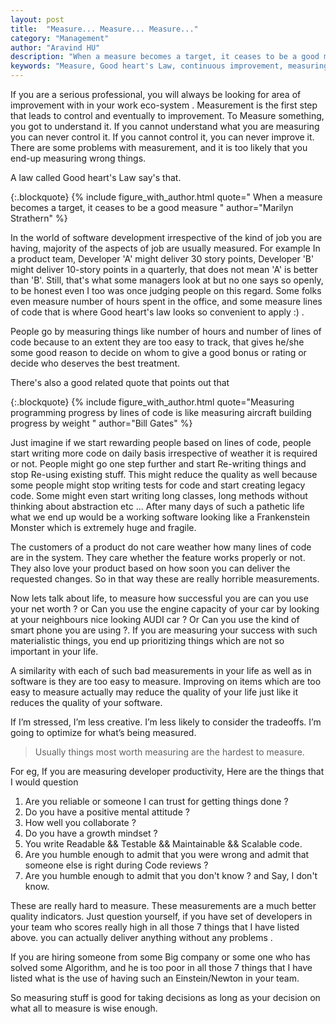 ```yaml
---
layout: post
title:  "Measure... Measure... Measure..."
category: "Management"
author: "Aravind HU"
description: "When a measure becomes a target, it ceases to be a good measure"
keywords: "Measure, Good heart's Law, continuous improvement, measuring things"
---
```


If you are a serious professional, you will always be looking for area of improvement  with in your work eco-system . 
Measurement is the first step that leads to control and eventually to improvement. To Measure something, you got to understand it. 
If you cannot understand what you are measuring you can never control it.
If you cannot control it, you can never improve it. There are some problems with measurement, and it is too likely that you end-up measuring wrong things.

A law called Good heart's Law say's that.

{:.blockquote}
{% include 
    figure_with_author.html 
    quote=" When a measure becomes a target, it ceases to be a good measure " 
    author="Marilyn Strathern"
%}

In the world of software development irrespective of the kind of job you are having, majority of the aspects of job are usually measured. For example 
In a product team, Developer 'A' might deliver 30 story points, Developer 'B' might deliver 10-story points in a quarterly, that does not mean 'A' is better than 'B'.
Still, that's what some managers look at but no one says so openly, to be honest even I too was once judging people on this regard. 
Some folks even measure number of hours spent in the office, and some measure lines of code that is where Good heart's law looks so convenient to apply :) .

People go by measuring things like number of hours and number of lines of code because to an extent they are too easy to track, that gives he/she some good reason to 
decide on whom to give a good bonus or rating or decide who deserves the best treatment. 

There's also a good related quote that points out that 

{:.blockquote}
{% include 
    figure_with_author.html 
    quote="Measuring programming progress by lines of code is like measuring aircraft building progress by weight " 
    author="Bill Gates"
%}

Just imagine if we start rewarding people based on lines of code, people start writing more code on daily basis irrespective of weather it is required or not.
People might go one step further and start Re-writing things and stop Re-using existing stuff. This might reduce the quality as well because some people might stop writing tests for code and start creating legacy code.
Some might even start writing long classes, long methods without thinking about abstraction etc ... 
After many days of such a pathetic life what we end up would be a working software looking like a Frankenstein Monster which is extremely huge and fragile.

The customers of a product do not care weather how many lines of code are in the system. 
They care whether the feature works properly or not. They also love your product based on how soon you can deliver the requested changes. 
So in that way these are really horrible measurements. 

Now lets talk about life, to measure how successful you are can you use your net worth ? or Can you use the engine capacity of your car by looking at your neighbours nice looking AUDI car ?  Or Can you use the kind of smart phone you are using ?. 
If you are measuring your success with such materialistic things, you end up prioritizing things which are not so important in your life. 

A similarity with each of such bad measurements in your life as well as in software is they are too easy to measure. 
Improving on items which are too easy to measure actually may reduce the quality of your life just like it reduces the quality of your software. 

If I’m stressed, I’m less creative. I’m less likely to consider the tradeoffs. I’m going to optimize for what’s being measured. 

> Usually things most worth measuring are the hardest to measure.

For eg, If you are measuring developer productivity, Here are the things that I would question 

1. Are you reliable or someone I can trust for getting things done ? 
2. Do you have a positive mental attitude ? 
3. How well you collaborate ? 
4. Do you have a growth mindset ? 
5. You write Readable && Testable && Maintainable && Scalable code. 
6. Are you humble enough to admit that you were wrong and admit that someone else is right during Code reviews ?
7. Are you humble enough to admit that you don't know ? and Say, I don't know. 

These are really hard to measure. These measurements are a much better quality indicators. Just question yourself, if you have set of developers in your team who scores really high in all those 7 things that I have listed above. 
you can actually deliver anything without any problems .

If you are hiring someone from some Big company or some one who has solved some Algorithm, and he is too poor in all those 7 things that I have listed 
what is the use of having such an Einstein/Newton in your team. 

So measuring stuff is good for taking decisions as long as your decision on what all to measure is wise enough. 





 



 





